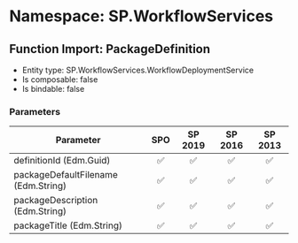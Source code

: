 # Namespace: SP.WorkflowServices

## Function Import: PackageDefinition

- Entity type: SP.WorkflowServices.WorkflowDeploymentService
- Is composable: false
- Is bindable: false

### Parameters

Parameter | SPO | SP 2019 | SP 2016 | SP 2013
----------|:---:|:-------:|:-------:|:-------:
definitionId (Edm.Guid) | ✅ | ✅ | ✅ | ✅
packageDefaultFilename (Edm.String) | ✅ | ✅ | ✅ | ✅
packageDescription (Edm.String) | ✅ | ✅ | ✅ | ✅
packageTitle (Edm.String) | ✅ | ✅ | ✅ | ✅